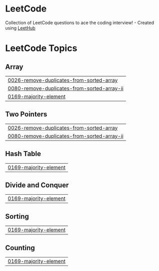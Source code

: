 # LeetCode
Collection of LeetCode questions to ace the coding interview! - Created using [LeetHub](https://github.com/QasimWani/LeetHub)

<!---LeetCode Topics Start-->
# LeetCode Topics
## Array
|  |
| ------- |
| [0026-remove-duplicates-from-sorted-array](https://github.com/AudreyRose-Wooden/LeetCode/tree/master/0026-remove-duplicates-from-sorted-array) |
| [0080-remove-duplicates-from-sorted-array-ii](https://github.com/AudreyRose-Wooden/LeetCode/tree/master/0080-remove-duplicates-from-sorted-array-ii) |
| [0169-majority-element](https://github.com/AudreyRose-Wooden/LeetCode/tree/master/0169-majority-element) |
## Two Pointers
|  |
| ------- |
| [0026-remove-duplicates-from-sorted-array](https://github.com/AudreyRose-Wooden/LeetCode/tree/master/0026-remove-duplicates-from-sorted-array) |
| [0080-remove-duplicates-from-sorted-array-ii](https://github.com/AudreyRose-Wooden/LeetCode/tree/master/0080-remove-duplicates-from-sorted-array-ii) |
## Hash Table
|  |
| ------- |
| [0169-majority-element](https://github.com/AudreyRose-Wooden/LeetCode/tree/master/0169-majority-element) |
## Divide and Conquer
|  |
| ------- |
| [0169-majority-element](https://github.com/AudreyRose-Wooden/LeetCode/tree/master/0169-majority-element) |
## Sorting
|  |
| ------- |
| [0169-majority-element](https://github.com/AudreyRose-Wooden/LeetCode/tree/master/0169-majority-element) |
## Counting
|  |
| ------- |
| [0169-majority-element](https://github.com/AudreyRose-Wooden/LeetCode/tree/master/0169-majority-element) |
<!---LeetCode Topics End-->
